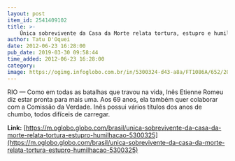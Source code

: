 ```yaml
---
layout: post
item_id: 2541409102
title: >-
    Única sobrevivente da Casa da Morte relata tortura, estupro e humilhação
author: Tatu D'Oquei
date: 2012-06-23 16:28:00
pub_date: 2019-03-30 09:58:44
time_added: 2012-06-23 16:28:00
category: 
image: https://ogimg.infoglobo.com.br/in/5300324-d43-a8a/FT1086A/652/2011050375275.jpg
---
```


RIO — Como em todas as batalhas que travou na vida, Inês Etienne Romeu diz estar pronta para mais uma. Aos 69 anos, ela também quer colaborar com a Comissão da Verdade. Inês possui vários títulos dos anos de chumbo, todos difíceis de carregar.

**Link:** [https://m.oglobo.globo.com/brasil/unica-sobrevivente-da-casa-da-morte-relata-tortura-estupro-humilhacao-5300325](https://m.oglobo.globo.com/brasil/unica-sobrevivente-da-casa-da-morte-relata-tortura-estupro-humilhacao-5300325)

